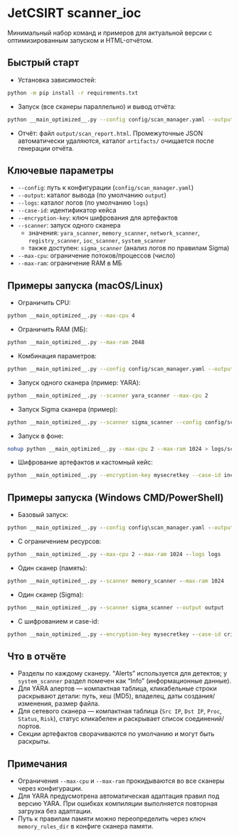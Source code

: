 # JetCSIRT scanner_ioc

Минимальный набор команд и примеров для актуальной версии с оптимизированным запуском и HTML-отчётом.

## Быстрый старт

- Установка зависимостей:
```bash
python -m pip install -r requirements.txt
```

- Запуск (все сканеры параллельно) и вывод отчёта:
```bash
python __main_optimized__.py --config config/scan_manager.yaml --output output
```

- Отчёт: файл `output/scan_report.html`. Промежуточные JSON автоматически удаляются, каталог `artifacts/` очищается после генерации отчёта.

## Ключевые параметры
- `--config`: путь к конфигурации (`config/scan_manager.yaml`)
- `--output`: каталог вывода (по умолчанию `output`)
- `--logs`: каталог логов (по умолчанию `logs`)
- `--case-id`: идентификатор кейса
- `--encryption-key`: ключ шифрования для артефактов
- `--scanner`: запуск одного сканера
  - значения: `yara_scanner`, `memory_scanner`, `network_scanner`, `registry_scanner`, `ioc_scanner`, `system_scanner`
  - также доступен: `sigma_scanner` (анализ логов по правилам Sigma)
- `--max-cpu`: ограничение потоков/процессов (число)
- `--max-ram`: ограничение RAM в МБ

## Примеры запуска (macOS/Linux)
- Ограничить CPU:
```bash
python __main_optimized__.py --max-cpu 4
```

- Ограничить RAM (МБ):
```bash
python __main_optimized__.py --max-ram 2048
```

- Комбинация параметров:
```bash
python __main_optimized__.py --config config/scan_manager.yaml --output output --logs logs --max-cpu 2 --max-ram 1024
```

- Запуск одного сканера (пример: YARA):
```bash
python __main_optimized__.py --scanner yara_scanner --max-cpu 2
```

- Запуск Sigma сканера (пример):
```bash
python __main_optimized__.py --scanner sigma_scanner --config config/scan_manager.yaml --output output
```

- Запуск в фоне:
```bash
nohup python __main_optimized__.py --max-cpu 2 --max-ram 1024 > logs/scan.log 2>&1 &
```

- Шифрование артефактов и кастомный кейс:
```bash
python __main_optimized__.py --encryption-key mysecretkey --case-id incident_2024_001 --max-cpu 2 --max-ram 1024
```

## Примеры запуска (Windows CMD/PowerShell)
- Базовый запуск:
```bat
python __main_optimized__.py --config config\scan_manager.yaml --output output
```

- С ограничением ресурсов:
```bat
python __main_optimized__.py --max-cpu 2 --max-ram 1024 --logs logs
```

- Один сканер (память):
```bat
python __main_optimized__.py --scanner memory_scanner --max-ram 1024
```

- Один сканер (Sigma):
```bat
python __main_optimized__.py --scanner sigma_scanner --output output
```

- С шифрованием и case-id:
```bat
python __main_optimized__.py --encryption-key mysecretkey --case-id critical_scan
```

## Что в отчёте
- Разделы по каждому сканеру. “Alerts” используется для детектов; у `system_scanner` раздел помечен как “Info” (информационные данные).
- Для YARA алертов — компактная таблица, кликабельные строки раскрывают детали: путь, хеш (MD5), владелец, даты создания/изменения, размер файла.
- Для сетевого сканера — компактная таблица (`Src IP`, `Dst IP`, `Proc`, `Status`, `Risk`), статус кликабелен и раскрывает список соединений/портов.
- Секции артефактов сворачиваются по умолчанию и могут быть раскрыты.

## Примечания
- Ограничения `--max-cpu` и `--max-ram` прокидываются во все сканеры через конфигурации.
- Для YARA предусмотрена автоматическая адаптация правил под версию YARA. При ошибках компиляции выполняется повторная загрузка без адаптации.
- Путь к правилам памяти можно переопределить через ключ `memory_rules_dir` в конфиге сканера памяти.